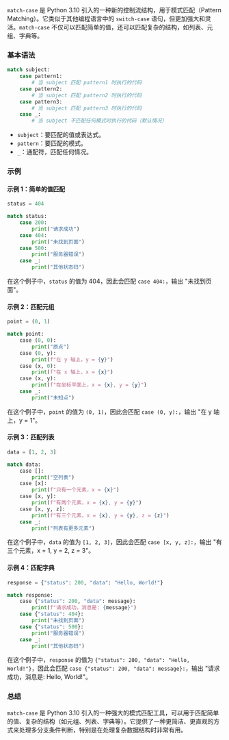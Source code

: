 `match-case` 是 Python 3.10 引入的一种新的控制流结构，用于模式匹配（Pattern Matching）。它类似于其他编程语言中的 `switch-case` 语句，但更加强大和灵活。`match-case` 不仅可以匹配简单的值，还可以匹配复杂的结构，如列表、元组、字典等。

### 基本语法
```python
match subject:
    case pattern1:
        # 当 subject 匹配 pattern1 时执行的代码
    case pattern2:
        # 当 subject 匹配 pattern2 时执行的代码
    case pattern3:
        # 当 subject 匹配 pattern3 时执行的代码
    case _:
        # 当 subject 不匹配任何模式时执行的代码（默认情况）
```

- `subject`：要匹配的值或表达式。
- `pattern`：要匹配的模式。
- `_`：通配符，匹配任何情况。

### 示例

#### 示例 1：简单的值匹配
```python
status = 404

match status:
    case 200:
        print("请求成功")
    case 404:
        print("未找到页面")
    case 500:
        print("服务器错误")
    case _:
        print("其他状态码")
```

在这个例子中，`status` 的值为 404，因此会匹配 `case 404:`，输出 "未找到页面"。

#### 示例 2：匹配元组
```python
point = (0, 1)

match point:
    case (0, 0):
        print("原点")
    case (0, y):
        print(f"在 y 轴上，y = {y}")
    case (x, 0):
        print(f"在 x 轴上，x = {x}")
    case (x, y):
        print(f"在坐标平面上，x = {x}, y = {y}")
    case _:
        print("未知点")
```

在这个例子中，`point` 的值为 `(0, 1)`，因此会匹配 `case (0, y):`，输出 "在 y 轴上，y = 1"。

#### 示例 3：匹配列表
```python
data = [1, 2, 3]

match data:
    case []:
        print("空列表")
    case [x]:
        print(f"只有一个元素，x = {x}")
    case [x, y]:
        print(f"有两个元素，x = {x}, y = {y}")
    case [x, y, z]:
        print(f"有三个元素，x = {x}, y = {y}, z = {z}")
    case _:
        print("列表有更多元素")
```

在这个例子中，`data` 的值为 `[1, 2, 3]`，因此会匹配 `case [x, y, z]:`，输出 "有三个元素，x = 1, y = 2, z = 3"。

#### 示例 4：匹配字典
```python
response = {"status": 200, "data": "Hello, World!"}

match response:
    case {"status": 200, "data": message}:
        print(f"请求成功，消息是: {message}")
    case {"status": 404}:
        print("未找到页面")
    case {"status": 500}:
        print("服务器错误")
    case _:
        print("其他状态码")
```

在这个例子中，`response` 的值为 `{"status": 200, "data": "Hello, World!"}`，因此会匹配 `case {"status": 200, "data": message}:`，输出 "请求成功，消息是: Hello, World!"。

### 总结
`match-case` 是 Python 3.10 引入的一种强大的模式匹配工具，可以用于匹配简单的值、复杂的结构（如元组、列表、字典等）。它提供了一种更简洁、更直观的方式来处理多分支条件判断，特别是在处理复杂数据结构时非常有用。